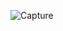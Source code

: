 ![Capture](https://user-images.githubusercontent.com/83118372/115957683-b4409080-a4b8-11eb-8705-ee734567cee8.PNG)
